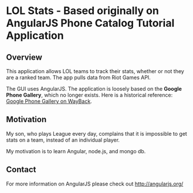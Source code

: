 # LOL Stats - Based originally on AngularJS Phone Catalog Tutorial Application

## Overview

This application allows LOL teams to track their stats, whether or not they are a ranked team.
The app pulls data from Riot Games API.

The GUI uses AngularJS. The application is loosely based on the **Google Phone Gallery**, which no longer
exists. Here is a historical reference: [Google Phone Gallery on WayBack](http://web.archive.org/web/20131215082038/http://www.android.com/devices/).

## Motivation

My son, who plays League every day, complains that it is impossible to get stats on a team,
instead of an individual player.

My motivation is to learn Angular, node.js, and mongo db.

## Contact

For more information on AngularJS please check out http://angularjs.org/

